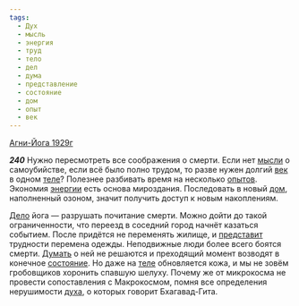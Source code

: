 ```yaml
---
tags:
  - Дух
  - мысль
  - энергия
  - труд
  - тело
  - дел
  - дума
  - представление
  - состояние
  - дом
  - опыт
  - век
---
```


[Агни-Йога 1929г](/agni/1929)

___240___
Нужно пересмотреть все соображения о смерти. Если нет [мысли](/tag/#мысль) о самоубийстве, если всё было полно трудом, то разве нужен долгий [век](/tag/#век) в одном [теле](/tag/#тело)? Полезнее разбивать время на несколько [опытов](/tag/#опыт). Экономия [энергии](/tag/#энергия) есть основа мироздания. Последовать в новый [дом](/tag/#дом), наполненный озоном, значит получить доступ к новым накоплениям.   

[Дело](/tag/#дел) йога — разрушать почитание смерти. Можно дойти до такой ограниченности, что переезд в соседний город начнёт казаться событием. После придётся не переменять жилище, и [представит](/tag/#представление) трудности перемена одежды. Неподвижные люди более всего боятся смерти. [Думать](/tag/#дума) о ней не решаются и преходящий момент возводят в конечное [состояние](/tag/#состояние). Но даже на [теле](/tag/#тело) обновляется кожа, и мы не зовём гробовщиков хоронить спавшую шелуху. Почему же от микрокосма не провести сопоставления с Макрокосмом, помня все определения нерушимости [духа](/tag/#Дух), о которых говорит Бхагавад-Гита.